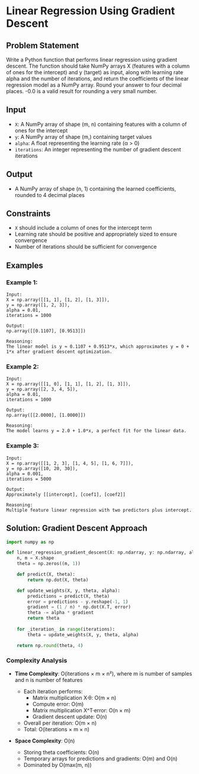 # Linear Regression Using Gradient Descent

## Problem Statement

Write a Python function that performs linear regression using gradient descent. The function should take NumPy arrays X (features with a column of ones for the intercept) and y (target) as input, along with learning rate alpha and the number of iterations, and return the coefficients of the linear regression model as a NumPy array. Round your answer to four decimal places. -0.0 is a valid result for rounding a very small number.

## Input
* `X`: A NumPy array of shape (m, n) containing features with a column of ones for the intercept
* `y`: A NumPy array of shape (m,) containing target values
* `alpha`: A float representing the learning rate (α > 0)
* `iterations`: An integer representing the number of gradient descent iterations

## Output
* A NumPy array of shape (n, 1) containing the learned coefficients, rounded to 4 decimal places

## Constraints
* `X` should include a column of ones for the intercept term
* Learning rate should be positive and appropriately sized to ensure convergence
* Number of iterations should be sufficient for convergence

## Examples

### Example 1:
```
Input:
X = np.array([[1, 1], [1, 2], [1, 3]]), 
y = np.array([1, 2, 3]), 
alpha = 0.01, 
iterations = 1000

Output:
np.array([[0.1107], [0.9513]])

Reasoning:
The linear model is y ≈ 0.1107 + 0.9513*x, which approximates y = 0 + 1*x after gradient descent optimization.
```

### Example 2:
```
Input:
X = np.array([[1, 0], [1, 1], [1, 2], [1, 3]]),
y = np.array([2, 3, 4, 5]),
alpha = 0.01,
iterations = 1000

Output:
np.array([[2.0000], [1.0000]])

Reasoning:
The model learns y = 2.0 + 1.0*x, a perfect fit for the linear data.
```

### Example 3:
```
Input:
X = np.array([[1, 2, 3], [1, 4, 5], [1, 6, 7]]),
y = np.array([10, 20, 30]),
alpha = 0.001,
iterations = 5000

Output:
Approximately [[intercept], [coef1], [coef2]]

Reasoning:
Multiple feature linear regression with two predictors plus intercept.
```

## Solution: Gradient Descent Approach

```python
import numpy as np

def linear_regression_gradient_descent(X: np.ndarray, y: np.ndarray, alpha: float, iterations: int) -> np.ndarray:
    n, m = X.shape
    theta = np.zeros((m, 1))

    def predict(X, theta):
        return np.dot(X, theta)

    def update_weights(X, y, theta, alpha):
        predictions = predict(X, theta)
        error = predictions - y.reshape(-1, 1)  
        gradient = (1 / n) * np.dot(X.T, error)  
        theta -= alpha * gradient
        return theta
    
    for _iteration_ in range(iterations):
        theta = update_weights(X, y, theta, alpha)

    return np.round(theta, 4)
```

### Complexity Analysis

- **Time Complexity**: O(iterations × m × n²), where m is number of samples and n is number of features
  - Each iteration performs:
    - Matrix multiplication X·θ: O(m × n)
    - Compute error: O(m)
    - Matrix multiplication X^T·error: O(n × m)
    - Gradient descent update: O(n)
  - Overall per iteration: O(m × n)
  - Total: O(iterations × m × n)

- **Space Complexity**: O(n)
  - Storing theta coefficients: O(n)
  - Temporary arrays for predictions and gradients: O(m) and O(n)
  - Dominated by O(max(m, n))
